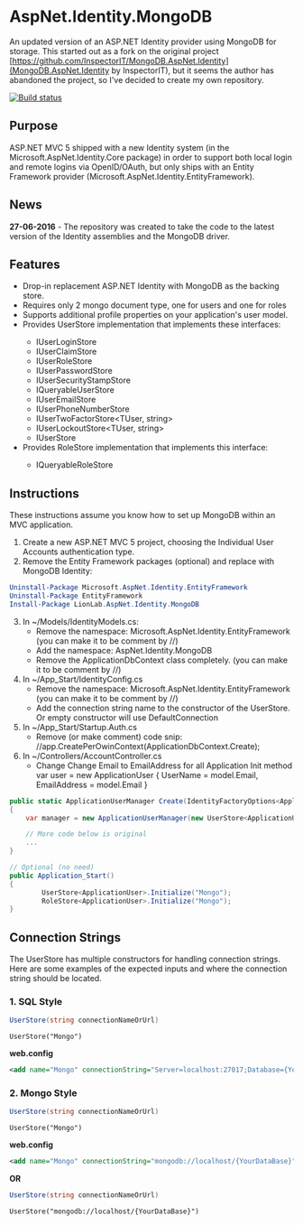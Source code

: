 AspNet.Identity.MongoDB
=======================

An updated version of an ASP.NET Identity provider using MongoDB for storage. This started out as a fork on the original project [https://github.com/InspectorIT/MongoDB.AspNet.Identity](MongoDB.AspNet.Identity by InspectorIT), but it seems the author has abandoned the project, so I've decided to create my own repository.

[![Build status](https://ci.appveyor.com/api/projects/status/1knmbosmm45mdr48/branch/master?svg=true)](https://ci.appveyor.com/project/SteenTttrup/aspnet-identity-mongodb/branch/master)

## Purpose ##

ASP.NET MVC 5 shipped with a new Identity system (in the Microsoft.AspNet.Identity.Core package) in order to support both local login and remote logins via OpenID/OAuth, but only ships with an Entity Framework provider (Microsoft.AspNet.Identity.EntityFramework).

## News ##
__27-06-2016__ - The repository was created to take the code to the latest version of the Identity assemblies and the MongoDB driver.

## Features ##
* Drop-in replacement ASP.NET Identity with MongoDB as the backing store.
* Requires only 2 mongo document type, one for users and one for roles
* Supports additional profile properties on your application's user model.
* Provides UserStore<TUser> implementation that implements these interfaces:
	* IUserLoginStore<TUser>
	* IUserClaimStore<TUser>
	* IUserRoleStore<TUser>
	* IUserPasswordStore<TUser>
	* IUserSecurityStampStore<TUser>
	* IQueryableUserStore<TUser>
	* IUserEmailStore<TUser>
	* IUserPhoneNumberStore<TUser>
	* IUserTwoFactorStore<TUser, string>
	* IUserLockoutStore<TUser, string>
	* IUserStore<TUser>
* Provides RoleStore<TRole> implementation that implements this interface:
	* IQueryableRoleStore<TRole>

## Instructions ##
These instructions assume you know how to set up MongoDB within an MVC application.

1. Create a new ASP.NET MVC 5 project, choosing the Individual User Accounts authentication type.
2. Remove the Entity Framework packages (optional) and replace with MongoDB Identity:

```PowerShell
Uninstall-Package Microsoft.AspNet.Identity.EntityFramework
Uninstall-Package EntityFramework
Install-Package LionLab.AspNet.Identity.MongoDB
```
    
3. In ~/Models/IdentityModels.cs:
    * Remove the namespace: Microsoft.AspNet.Identity.EntityFramework (you can make it to be comment by //)
    * Add the namespace: AspNet.Identity.MongoDB
	* Remove the ApplicationDbContext class completely. (you can make it to be comment by //)
4. In ~/App_Start/IdentityConfig.cs
    * Remove the namespace: Microsoft.AspNet.Identity.EntityFramework (you can make it to be comment by //)
    * Add the connection string name to the constructor of the UserStore. Or empty constructor will use DefaultConnection
5. In ~/App_Start/Startup.Auth.cs
	* Remove (or make comment) code snip: //app.CreatePerOwinContext(ApplicationDbContext.Create);
6. In ~/Controllers/AccountController.cs
	* Change Change Email to EmailAddress for all Application Init method
		var user = new ApplicationUser { UserName = model.Email, EmailAddress = model.Email }

```C#
public static ApplicationUserManager Create(IdentityFactoryOptions<ApplicationUserManager> options, IOwinContext context) 
{
	var manager = new ApplicationUserManager(new UserStore<ApplicationUser>("Mongo"));

	// More code below is original
	...
}
```

```C#
// Optional (no need)
public Application_Start()
{
        UserStore<ApplicationUser>.Initialize("Mongo");
        RoleStore<ApplicationUser>.Initialize("Mongo");
}
```

## Connection Strings ##
The UserStore has multiple constructors for handling connection strings. Here are some examples of the expected inputs and where the connection string should be located.

### 1. SQL Style ###
```C#
UserStore(string connectionNameOrUrl)
```
<code>UserStore("Mongo")</code>

**web.config**
```xml
<add name="Mongo" connectionString="Server=localhost:27017;Database={YourDataBase}" />
```

### 2. Mongo Style ###
```C#
UserStore(string connectionNameOrUrl)
```
<code>UserStore("Mongo")</code>

**web.config**
```xml
<add name="Mongo" connectionString="mongodb://localhost/{YourDataBase}" />
```

**OR**

```C#
UserStore(string connectionNameOrUrl)
```
<code>UserStore("mongodb://localhost/{YourDataBase}")</code>
